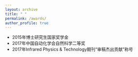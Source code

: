 ```yaml
---
layout: archive
title: " "
permalink: /awards/
author_profile: true
---
```


<!-- {% if author.googlescholar %}
  You can also find my articles on <u><a href="{{author.googlescholar}}">my Google Scholar profile</a>.</u>
{% endif %}

{% include base_path %}

{% for post in site.publications reversed %}
  {% include archive-single.html %}
{% endfor %} -->


* 2015年博士研究生国家奖学金
* 2017年中国自动化学会自然科学二等奖
* 2017年Infrared Physics & Technology期刊“审稿杰出贡献”称号